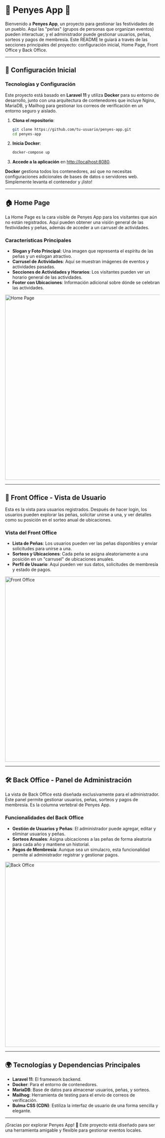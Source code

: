 # 🎉 Penyes App 🎉

Bienvenido a **Penyes App**, un proyecto para gestionar las festividades de un pueblo. Aquí las "peñas" (grupos de personas que organizan eventos) pueden interactuar, y el administrador puede gestionar usuarios, peñas, sorteos y pagos de membresía. Este README te guiará a través de las secciones principales del proyecto: configuración inicial, Home Page, Front Office y Back Office.

---

## 🚀 Configuración Inicial

### Tecnologías y Configuración
Este proyecto está basado en **Laravel 11** y utiliza **Docker** para su entorno de desarrollo, junto con una arquitectura de contenedores que incluye Nginx, MariaDB, y Mailhog para gestionar los correos de verificación en un entorno seguro y aislado.

1. **Clona el repositorio**:
   ```bash
   git clone https://github.com/tu-usuario/penyes-app.git
   cd penyes-app
1. **Inicia Docker**:
    
    ```bash
    docker-compose up    
    ```
    
2. **Accede a la aplicación** en [http://localhost:8080](http://localhost:8080/).

**Docker** gestiona todos los contenedores, así que no necesitas configuraciones adicionales de bases de datos o servidores web. Simplemente levanta el contenedor y ¡listo!

---

## 🏠 Home Page

La Home Page es la cara visible de Penyes App para los visitantes que aún no están registrados. Aquí pueden obtener una visión general de las festividades y peñas, además de acceder a un carrusel de actividades.

### Características Principales

- **Slogan y Foto Principal**: Una imagen que representa el espíritu de las peñas y un eslogan atractivo.
- **Carrusel de Actividades**: Aquí se muestran imágenes de eventos y actividades pasadas.
- **Secciones de Actividades y Horarios**: Los visitantes pueden ver un horario general de las actividades.
- **Footer con Ubicaciones**: Información adicional sobre dónde se celebran las actividades.

<img src="readme_img/homepage.png" alt="Home Page" width="600">

---

## 🧭 Front Office - Vista de Usuario

Esta es la vista para usuarios registrados. Después de hacer login, los usuarios pueden explorar las peñas, solicitar unirse a una, y ver detalles como su posición en el sorteo anual de ubicaciones.

### Vista del Front Office

- **Lista de Peñas**: Los usuarios pueden ver las peñas disponibles y enviar solicitudes para unirse a una.
- **Sorteos y Ubicaciones**: Cada peña se asigna aleatoriamente a una posición en un "carrusel" de ubicaciones anuales.
- **Perfil de Usuario**: Aquí pueden ver sus datos, solicitudes de membresía y estado de pagos.

<img src="readme_img/fronoffice.png" alt="Front Office" width="600">

---

## 🛠️ Back Office - Panel de Administración

La vista de Back Office está diseñada exclusivamente para el administrador. Este panel permite gestionar usuarios, peñas, sorteos y pagos de membresía. Es la columna vertebral de Penyes App.

### Funcionalidades del Back Office

- **Gestión de Usuarios y Peñas**: El administrador puede agregar, editar y eliminar usuarios y peñas.
- **Sorteos Anuales**: Asigna ubicaciones a las peñas de forma aleatoria para cada año y mantiene un historial.
- **Pagos de Membresía**: Aunque sea un simulacro, esta funcionalidad permite al administrador registrar y gestionar pagos.

<img src="readme_img/backoffice.png" alt="Back Office" width="600">

---

## 🌍 Tecnologías y Dependencias Principales

- **Laravel 11**: El framework backend.
- **Docker**: Para el entorno de contenedores.
- **MariaDB**: Base de datos para almacenar usuarios, peñas, y sorteos.
- **Mailhog**: Herramienta de testing para el envío de correos de verificación.
- **Bulma CSS (CDN)**: Estiliza la interfaz de usuario de una forma sencilla y elegante.

---

¡Gracias por explorar Penyes App! 🎉 Este proyecto está diseñado para ser una herramienta amigable y flexible para gestionar eventos locales.